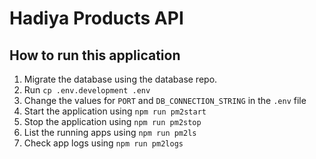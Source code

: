 # Hadiya Products API

## How to run this application

1. Migrate the database using the database repo.
2. Run ```cp .env.development .env```
3. Change the values for ```PORT``` and ```DB_CONNECTION_STRING``` in the ```.env``` file
4. Start the application using ```npm run pm2start```
5. Stop the application using ```npm run pm2stop```
6. List the running apps using ```npm run pm2ls```
7. Check app logs using ```npm run pm2logs```